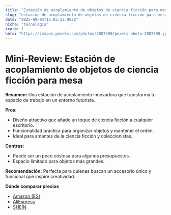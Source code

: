 ```yaml
---
title: "Estación de acoplamiento de objetos de ciencia ficción para mesa – Sabes dónde despegar para tu misión diaria"
slug: "estacion-de-acoplamiento-de-objetos-de-ciencia-ficcion-para-mesa-sabes-donde-des"
date: "2025-09-04T15:03:52.982Z"
niche: "tecnologia"
score: 1
hero: "https://images.pexels.com/photos/2007390/pexels-photo-2007390.jpeg?auto=compress&cs=tinysrgb&fit=crop&h=627&w=1200&auto=compress&cs=tinysrgb&w=1024&h=576&fit=crop"
---
```


# Mini-Review: Estación de acoplamiento de objetos de ciencia ficción para mesa

**Resumen:** Una estación de acoplamiento innovadora que transforma tu espacio de trabajo en un entorno futurista.

**Pros:**  
- Diseño atractivo que añade un toque de ciencia ficción a cualquier escritorio.  
- Funcionalidad práctica para organizar objetos y mantener el orden.  
- Ideal para amantes de la ciencia ficción y coleccionistas.

**Contras:**  
- Puede ser un poco costosa para algunos presupuestos.  
- Espacio limitado para objetos más grandes.

**Recomendación:** Perfecta para quienes buscan un accesorio único y funcional que inspire creatividad.

**Dónde comparar precios**
- [Amazon (ES)](https://www.amazon.es/s?k=Estaci%C3%B3n+de+acoplamiento+de+objetos+de+ciencia+ficci%C3%B3n+para+mesa+%E2%80%93+Sabes+d%C3%B3nde+despegar+para+tu+misi%C3%B3n+diaria&language=es_ES&tag=teknovashop25-21)
- [AliExpress](https://es.aliexpress.com/wholesale?SearchText=Estaci%C3%B3n+de+acoplamiento+de+objetos+de+ciencia+ficci%C3%B3n+para+mesa+%E2%80%93+Sabes+d%C3%B3nde+despegar+para+tu+misi%C3%B3n+diaria)
- [SHEIN](https://es.shein.com/pdsearch?keyword=Estaci%C3%B3n+de+acoplamiento+de+objetos+de+ciencia+ficci%C3%B3n+para+mesa+%E2%80%93+Sabes+d%C3%B3nde+despegar+para+tu+misi%C3%B3n+diaria)
